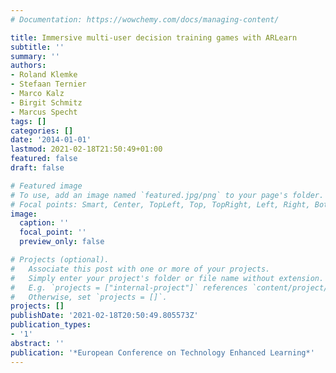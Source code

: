 ```yaml
---
# Documentation: https://wowchemy.com/docs/managing-content/

title: Immersive multi-user decision training games with ARLearn
subtitle: ''
summary: ''
authors:
- Roland Klemke
- Stefaan Ternier
- Marco Kalz
- Birgit Schmitz
- Marcus Specht
tags: []
categories: []
date: '2014-01-01'
lastmod: 2021-02-18T21:50:49+01:00
featured: false
draft: false

# Featured image
# To use, add an image named `featured.jpg/png` to your page's folder.
# Focal points: Smart, Center, TopLeft, Top, TopRight, Left, Right, BottomLeft, Bottom, BottomRight.
image:
  caption: ''
  focal_point: ''
  preview_only: false

# Projects (optional).
#   Associate this post with one or more of your projects.
#   Simply enter your project's folder or file name without extension.
#   E.g. `projects = ["internal-project"]` references `content/project/deep-learning/index.md`.
#   Otherwise, set `projects = []`.
projects: []
publishDate: '2021-02-18T20:50:49.805573Z'
publication_types:
- '1'
abstract: ''
publication: '*European Conference on Technology Enhanced Learning*'
---
```

